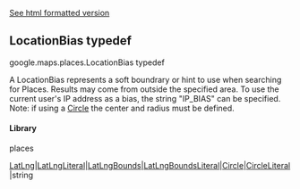 [See html formatted version](https://huasofoundries.github.io/google-maps-documentation/LocationBias.html)


LocationBias typedef
--------------------

google.maps.places.LocationBias typedef

A LocationBias represents a soft boundrary or hint to use when searching for Places. Results may come from outside the specified area. To use the current user's IP address as a bias, the string "IP\_BIAS" can be specified. Note: if using a [Circle](https://github.com/amenadiel/google-maps-documentation/blob/master/docs/Circle.md) the center and radius must be defined.

#### Library

places

[LatLng](https://github.com/amenadiel/google-maps-documentation/blob/master/docs/LatLng.md)|[LatLngLiteral](https://github.com/amenadiel/google-maps-documentation/blob/master/docs/LatLngLiteral.md)|[LatLngBounds](https://github.com/amenadiel/google-maps-documentation/blob/master/docs/LatLngBounds.md)|[LatLngBoundsLiteral](https://github.com/amenadiel/google-maps-documentation/blob/master/docs/LatLngBoundsLiteral.md)|[Circle](https://github.com/amenadiel/google-maps-documentation/blob/master/docs/Circle.md)|[CircleLiteral](https://github.com/amenadiel/google-maps-documentation/blob/master/docs/CircleLiteral.md)|string